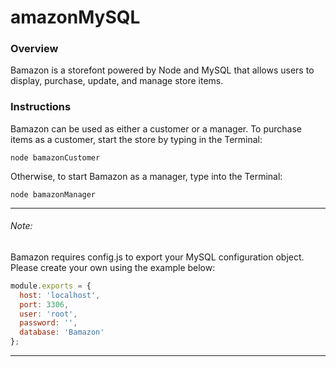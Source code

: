 # amazonMySQL

### Overview

Bamazon is a storefont powered by Node and MySQL that allows users to display, purchase, update, and manage store items.

### Instructions

Bamazon can be used as either a customer or a manager. To purchase items as a customer, start the store by typing in the Terminal:

```
node bamazonCustomer
```

Otherwise, to start Bamazon as a manager, type into the Terminal:

```
node bamazonManager
```
---
###### Note:
Bamazon requires config.js to export your MySQL configuration object. Please create your own using the example below:

```JavaScript
module.exports = {
  host: 'localhost',
  port: 3306,
  user: 'root',
  password: '',
  database: 'Bamazon'
};
```
---